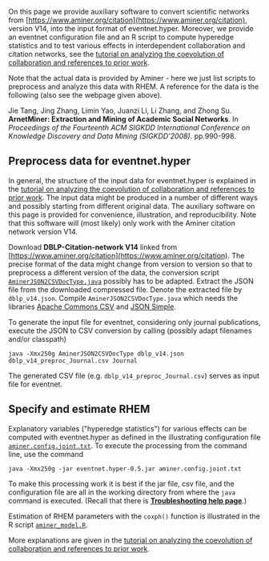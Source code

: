 On this page we provide auxiliary software to convert scientific networks from [https://www.aminer.org/citation](https://www.aminer.org/citation), version V14, into the input format of eventnet.hyper. Moreover, we provide an eventnet configuration file and an R script to compute hyperedge statistics and to test various effects in interdependent collaboration and citation networks, see the [tutorial on analyzing the coevolution of collaboration and references to prior work](https://github.com/juergenlerner/eventnet/wiki/Coevolution-of-collaboration-and-references-to-prior-work-(tutorial)). 

Note that the actual data is provided by Aminer - here we just list scripts to preprocess and analyze this data with RHEM. A reference for the data is the following (also see the webpage given above).

Jie Tang, Jing Zhang, Limin Yao, Juanzi Li, Li Zhang, and Zhong Su. **ArnetMiner: Extraction and Mining of Academic Social Networks**. In _Proceedings of the Fourteenth ACM SIGKDD International Conference on Knowledge Discovery and Data Mining (SIGKDD'2008)_. pp.990-998.

## Preprocess data for eventnet.hyper

In general, the structure of the input data for eventnet.hyper is explained in the [tutorial on analyzing the coevolution of collaboration and references to prior work](https://github.com/juergenlerner/eventnet/wiki/Coevolution-of-collaboration-and-references-to-prior-work-(tutorial)). The input data might be produced in a number of different ways and possibly starting from different original data. The auxiliary software on this page is provided for convenience, illustration, and reproducibility. Note that this software will (most likely) only work with the Aminer citation network version V14.

Download **DBLP-Citation-network V14** linked from [https://www.aminer.org/citation](https://www.aminer.org/citation). The precise format of the data might change from version to version so that to preprocess a different version of the data, the conversion script [`AminerJSON2CSVDocType.java`](https://github.com/juergenlerner/eventnet/raw/master/data/scientific_networks/aminer_2023/AminerJSON2CSVDocType.java) possibly has to be adapted. Extract the JSON file from the downloaded compressed file. Denote the extracted file by `dblp_v14.json`. Compile `AminerJSON2CSVDocType.java` which needs the libraries [Apache Commons CSV](https://commons.apache.org/proper/commons-csv/) and [JSON Simple](https://code.google.com/archive/p/json-simple/). 

To generate the input file for eventnet, considering only journal publications, execute the JSON to CSV conversion by calling (possibly adapt filenames and/or classpath)
```
java -Xmx250g AminerJSON2CSVDocType dblp_v14.json dblp_v14_preproc_Journal.csv Journal
```
The generated CSV file (e.g. `dblp_v14_preproc_Journal.csv`) serves as input file for eventnet.

## Specify and estimate RHEM

Explanatory variables ("hyperedge statistics") for various effects can be computed with eventnet.hyper as defined in the illustrating configuration file [`aminer.config.joint.txt`](https://github.com/juergenlerner/eventnet/raw/master/data/scientific_networks/aminer_2023/aminer.config.joint.txt). To execute the processing from the command line, use the command
```
java -Xmx250g -jar eventnet.hyper-0.5.jar aminer.config.joint.txt
```
To make this processing work it is best if the jar file, csv file, and the configuration file are all in the working directory from where the `java` command is executed. (Recall that there is [**Troubleshooting help page**](https://github.com/juergenlerner/eventnet/wiki/Troubleshooting-(help)).)

Estimation of RHEM parameters with the `coxph()` function is illustrated in the R script [`aminer_model.R`](https://github.com/juergenlerner/eventnet/raw/master/data/scientific_networks/aminer_2023/aminer_model.R).

More explanations are given in the [tutorial on analyzing the coevolution of collaboration and references to prior work](https://github.com/juergenlerner/eventnet/wiki/Coevolution-of-collaboration-and-references-to-prior-work-(tutorial)).
